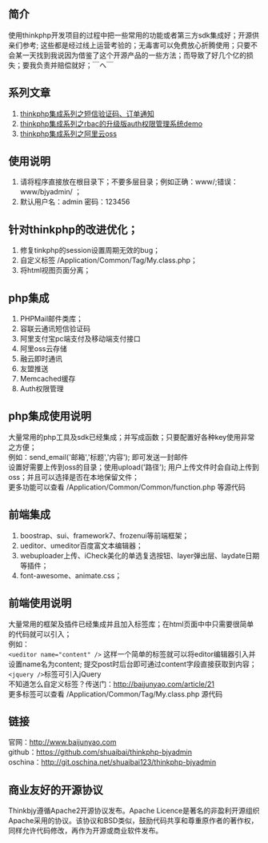 ## 简介
使用thinkphp开发项目的过程中把一些常用的功能或者第三方sdk集成好；开源供亲们参考;
这些都是经过线上运营考验的；无毒害可以免费放心折腾使用；只要不会某一天找到我说因为借鉴了这个开源产品的一些方法；而导致了好几个亿的损失；要我负责并赔偿就好；￣へ￣
## 系列文章
1. [thinkphp集成系列之短信验证码、订单通知](http://www.baijunyao.com/article/66)
2. [thinkphp集成系列之rbac的升级版auth权限管理系统demo](http://www.baijunyao.com/article/67)
3. [thinkphp集成系列之阿里云oss](http://www.baijunyao.com/article/68)

## 使用说明
1. 请将程序直接放在根目录下；不要多层目录；例如正确：www/;错误：www/bjyadmin/ ；
2. 默认用户名：admin   密码：123456

## 针对thinkphp的改进优化；
1. 修复tinkphp的session设置周期无效的bug；
2. 自定义标签 /Application/Common/Tag/My.class.php；
3. 将html视图页面分离；

## php集成
1. PHPMail邮件类库；
2. 容联云通讯短信验证码
3. 阿里支付宝pc端支付及移动端支付接口
4. 阿里oss云存储
5. 融云即时通讯
6. 友盟推送
7. Memcached缓存
8. Auth权限管理

## php集成使用说明
大量常用的php工具及sdk已经集成；并写成函数；只要配置好各种key使用非常之方便；<br />
例如：send_email('邮箱','标题','内容'); 即可发送一封邮件<br />
设置好需要上传到oss的目录；使用upload('路径'); 用户上传文件时会自动上传到oss；并且可以选择是否在本地保留文件；<br />
更多功能可以查看 /Application/Common/Common/function.php 等源代码

## 前端集成
1. boostrap、sui、framework7、frozenui等前端框架；
2. ueditor、umeditor百度富文本编辑器；
3. webuploader上传、iCheck美化的单选复选按钮、layer弹出层、laydate日期等插件；
4. font-awesome、animate.css；

## 前端使用说明
大量常用的框架及插件已经集成并且加入标签库；在html页面中中只需要很简单的代码就可以引入；<br />
例如：<br /> `<ueditor name="content" />` 这样一个简单的标签就可以将editor编辑器引入并设置name名为content;
提交post时后台即可通过content字段直接获取到内容；<br />
`<jquery />`标签可引入jQuery<br />
不知道怎么自定义标签？传送门：http://baijunyao.com/article/21 <br />
更多标签可以查看 /Application/Common/Tag/My.class.php 源代码

## 链接
官网：http://www.baijunyao.com <br />
github：https://github.com/shuaibai/thinkphp-bjyadmin <br />
oschina：http://git.oschina.net/shuaibai123/thinkphp-bjyadmin <br />

## 商业友好的开源协议
Thinkbjy遵循Apache2开源协议发布。Apache Licence是著名的非盈利开源组织Apache采用的协议。该协议和BSD类似，鼓励代码共享和尊重原作者的著作权，同样允许代码修改，再作为开源或商业软件发布。


